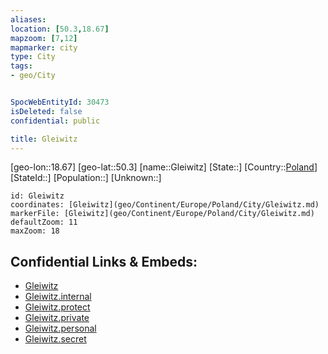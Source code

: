 ```yaml
---
aliases: 
location: [50.3,18.67]
mapzoom: [7,12] 
mapmarker: city 
type: City
tags:
- geo/City


SpocWebEntityId: 30473
isDeleted: false
confidential: public

title: Gleiwitz
---
```

[geo-lon::18.67]
[geo-lat::50.3]
[name::Gleiwitz]
[State::]
[Country::[Poland](geo/Continent/Europe/Poland.md)]
[StateId::]
[Population::]
[Unknown::]


```leaflet
id: Gleiwitz
coordinates: [Gleiwitz](geo/Continent/Europe/Poland/City/Gleiwitz.md)
markerFile: [Gleiwitz](geo/Continent/Europe/Poland/City/Gleiwitz.md)
defaultZoom: 11 
maxZoom: 18
```


## Confidential Links & Embeds: 
- [Gleiwitz](../../../../../../_public/geo/Continent/Europe/Poland/City/Gleiwitz.md) 
- [Gleiwitz.internal](../../../../../../_internal/geo/Continent/Europe/Poland/City/Gleiwitz.internal.md) 
- [Gleiwitz.protect](../../../../../../_protect/geo/Continent/Europe/Poland/City/Gleiwitz.protect.md) 
- [Gleiwitz.private](../../../../../../_private/geo/Continent/Europe/Poland/City/Gleiwitz.private.md) 
- [Gleiwitz.personal](../../../../../../_personal/geo/Continent/Europe/Poland/City/Gleiwitz.personal.md) 
- [Gleiwitz.secret](../../../../../../_secret/geo/Continent/Europe/Poland/City/Gleiwitz.secret.md) 
